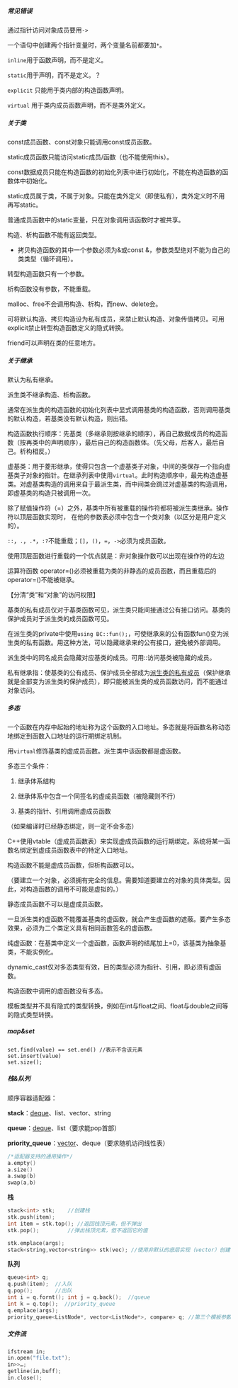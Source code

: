 ##### 常见错误

通过指针访问对象成员要用`->`

一个语句中创建两个指针变量时，两个变量名前都要加`*`。

`inline`用于函数声明，而不是定义。

`static`用于声明，而不是定义。？

`explicit` 只能用于类内部的构造函数声明。

`virtual` 用于类内成员函数声明，而不是类外定义。

##### 关于类

const成员函数、const对象只能调用const成员函数。

static成员函数只能访问static成员/函数（也不能使用this）。

const数据成员只能在构造函数的初始化列表中进行初始化，不能在构造函数的函数体中初始化。

static成员属于类，不属于对象。只能在类外定义（即使私有），类外定义时不用再写static。

普通成员函数中的static变量，只在对象调用该函数时才被共享。

构造、析构函数不能有返回类型。

- 拷贝构造函数的其中一个参数必须为&或const &，参数类型绝对不能为自己的类类型（循环调用）。

转型构造函数只有一个参数。

析构函数没有参数，不能重载。

malloc、free不会调用构造、析构，而new、delete会。

可将默认构造、拷贝构造设为私有成员，来禁止默认构造、对象传值拷贝。可用explicit禁止转型构造函数定义的隐式转换。

friend可以声明在类的任意地方。

##### 关于继承

默认为私有继承。

派生类不继承构造、析构函数。

通常在派生类的构造函数的初始化列表中显式调用基类的构造函数，否则调用基类的默认构造，若基类没有默认构造，则出错。

构造函数执行顺序：先基类（多继承则按继承的顺序），再自己数据成员的构造函数（按再类中的声明顺序），最后自己的构造函数体。（先父母，后客人，最后自己。析构相反。）

虚基类：用于菱形继承，使得只包含一个虚基类子对象，中间的类保存一个指向虚基类子对象的指针。在继承列表中使用`virtual`。此时构造顺序中，最先构造虚基类。对虚基类构造的调用来自于最派生类，而中间类会跳过对虚基类的构造调用，即虚基类的构造只被调用一次。

除了赋值操作符（=）之外，基类中所有被重载的操作符都将被派生类继承。操作符以顶层函数实现时， 在他的参数表必须中包含一个类对象（以区分是用户定义的）。 

`::`，`.`，`.*`，`:?`不能重载；`[]`，`()`，`=`，`->`必须为成员函数。

使用顶层函数进行重载的一个优点就是：非对象操作数可以出现在操作符的左边

运算符函数 operator=()必须被重载为类的非静态的成员函数，而且重载后的operator=()不能被继承。

【分清“类”和“对象”的访问权限】

基类的私有成员仅对于基类函数可见，派生类只能间接通过公有接口访问。基类的保护成员对于派生类的成员函数可见。

在派生类的private中使用`using BC::fun();`，可使继承来的公有函数fun()变为派生类的私有函数。用这种方法，可以隐藏继承来的公有接口，避免被外部调用。

派生类中的同名成员会隐藏对应基类的成员。可用::访问基类被隐藏的成员。

私有继承指：使基类的公有成员、保护成员全部成为<u>派生类的私有成员</u>（保护继承就是全部变为派生类的保护成员），即只能被派生类的成员函数访问，而不能通过对象访问。

##### 多态

一个函数在内存中起始的地址称为这个函数的入口地址。多态就是将函数名称动态地绑定到函数入口地址的运行期绑定机制。

用`virtual`修饰基类的虚成员函数。派生类中该函数都是虚函数。

多态三个条件：

1. 继承体系结构

2. 继承体系中包含一个同签名的虚成员函数（被隐藏则不行）

3. 基类的指针、引用调用虚成员函数

（如果编译时已经静态绑定，则一定不会多态）

C++使用vtable（虚成员函数表）来实现虚成员函数的运行期绑定。系统将某一函数名绑定到虚成员函数表中的特定入口地址。

构造函数不能是虚成员函数，但析构函数可以。

（要建立一个对象，必须拥有完全的信息。需要知道要建立的对象的具体类型。因此，对构造函数的调用不可能是虚拟的。）

静态成员函数不可以是虚成员函数。

一旦派生类的虚函数不能覆盖基类的虚函数，就会产生虚函数的遮蔽。要产生多态效果，必须为二个类定义具有相同函数签名的虚函数。

纯虚函数：在基类中定义一个虚函数，函数声明的结尾加上=0，该基类为抽象基类，不能实例化。

dynamic_cast仅对多态类型有效，目的类型必须为指针、引用，即必须有虚函数。

构造函数中调用的虚函数没有多态。

模板类型并不具有隐式的类型转换，例如在int与float之间、float与double之间等的隐式类型转换。



##### map&set

```
set.find(value) == set.end() //表示不含该元素
set.insert(value)
set.size();
```





##### 栈&队列

顺序容器适配器：

**stack**：<u>deque</u>、list、vector、string

**queue**：<u>deque</u>、list（要求能pop首部）

**priority_queue**：<u>vector</u>、deque（要求随机访问线性表）

```c++
/*适配器支持的通用操作*/
a.empty()
a.size()
a.swap(b)
swap(a,b)
```

**栈**

```c++
stack<int> stk;    //创建栈
stk.push(item);
int item = stk.top(); //返回栈顶元素，但不弹出
stk.pop();         //弹出栈顶元素，但不返回它的值

stk.emplace(args);
stack<string,vector<string>> stk(vec); //使用非默认的底层实现（vector）创建栈
```

**队列**

<queue>

```c++
queue<int> q;
q.push(item);  //入队
q.pop();       //出队
int i = q.fornt(); int j = q.back();  //queue
int k = q.top();  //priority_queue
q.emplace(args);
priority_queue<ListNode*, vector<ListNode*>, compare> q; //第三个模板参数为比较谓语（compare是类，包含一个public的重载的operator()比较函数，若进行>比较，则生成升序序列，出队的是最小值）
```

##### 文件流

<fstream>

```c++
ifstream in;
in.open("file.txt");
in>>…;
getline(in,buff);
in.close();
```

